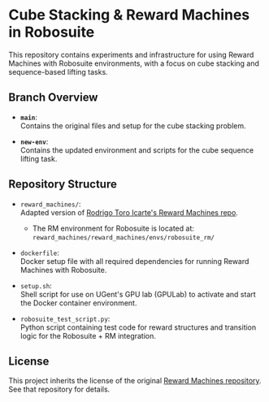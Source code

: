 # Cube Stacking & Reward Machines in Robosuite

This repository contains experiments and infrastructure for using Reward Machines with Robosuite environments, with a focus on cube stacking and sequence-based lifting tasks.

## Branch Overview

- **`main`**:  
  Contains the original files and setup for the cube stacking problem.

- **`new-env`**:  
  Contains the updated environment and scripts for the cube sequence lifting task.

## Repository Structure

- `reward_machines/`:  
  Adapted version of [Rodrigo Toro Icarte's Reward Machines repo](https://github.com/RodrigoToroIcarte/reward_machines).  
  - The RM environment for Robosuite is located at:  
    `reward_machines/reward_machines/envs/robosuite_rm/`

- `dockerfile`:  
  Docker setup file with all required dependencies for running Reward Machines with Robosuite.

- `setup.sh`:  
  Shell script for use on UGent's GPU lab (GPULab) to activate and start the Docker container environment.

- `robosuite_test_script.py`:  
  Python script containing test code for reward structures and transition logic for the Robosuite + RM integration.

## License

This project inherits the license of the original [Reward Machines repository](https://github.com/RodrigoToroIcarte/reward_machines). See that repository for details.
